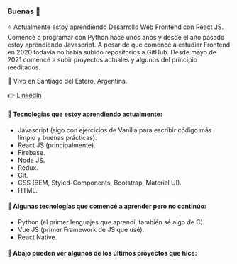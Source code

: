 ### Buenas 👋

⭐ Actualmente estoy aprendiendo Desarrollo Web Frontend con React JS. Comencé a programar con Python hace unos años y desde el año pasado estoy aprendiendo Javascript. A pesar de que comencé a estudiar Frontend en 2020 todavía no había subido repositorios a GitHub. Desde mayo de 2021 comencé a subir proyectos actuales y algunos del principio reeditados.

📌 Vivo en Santiago del Estero, Argentina.

👉 [LinkedIn](https://www.linkedin.com/in/imanol-rtega/)

#### 🌱 Tecnologías que estoy aprendiendo actualmente:

- Javascript (sigo con ejercicios de Vanilla para escribir código más limpio y buenas prácticas).
- React JS (principalmente).
- Firebase.
- Node JS.
- Redux.
- Git.
- CSS (BEM, Styled-Components, Bootstrap, Material UI).
- HTML.

#### 🌱 Algunas tecnologías que comencé a aprender pero no continúo:

- Python (el primer lenguajes que aprendí, también sé algo de C).
- Vue JS (primer Framework de JS que usé).
- React Native.

#### 🚀 Abajo pueden ver algunos de los últimos proyectos que hice:

